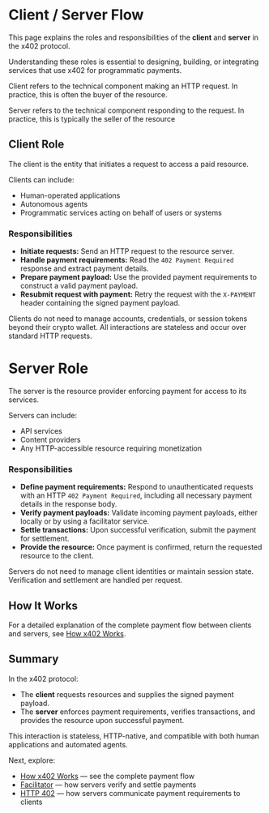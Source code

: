 # Client / Server Flow

This page explains the roles and responsibilities of the **client** and **server** in the x402 protocol.

Understanding these roles is essential to designing, building, or integrating services that use x402 for programmatic payments.

<Info>
  Client refers to the technical component making an HTTP request. In practice, this is often the buyer of the resource.

  Server refers to the technical component responding to the request. In practice, this is typically the seller of the resource
</Info>

## Client Role

The client is the entity that initiates a request to access a paid resource.

Clients can include:

* Human-operated applications
* Autonomous agents
* Programmatic services acting on behalf of users or systems

### Responsibilities

* **Initiate requests:** Send an HTTP request to the resource server.
* **Handle payment requirements:** Read the `402 Payment Required` response and extract payment details.
* **Prepare payment payload:** Use the provided payment requirements to construct a valid payment payload.
* **Resubmit request with payment:** Retry the request with the `X-PAYMENT` header containing the signed payment payload.

Clients do not need to manage accounts, credentials, or session tokens beyond their crypto wallet. All interactions are stateless and occur over standard HTTP requests.

# Server Role

The server is the resource provider enforcing payment for access to its services.

Servers can include:

* API services
* Content providers
* Any HTTP-accessible resource requiring monetization

### Responsibilities

* **Define payment requirements:** Respond to unauthenticated requests with an HTTP `402 Payment Required`, including all necessary payment details in the response body.
* **Verify payment payloads:** Validate incoming payment payloads, either locally or by using a facilitator service.
* **Settle transactions:** Upon successful verification, submit the payment for settlement.
* **Provide the resource:** Once payment is confirmed, return the requested resource to the client.

Servers do not need to manage client identities or maintain session state. Verification and settlement are handled per request.

## How It Works

For a detailed explanation of the complete payment flow between clients and servers, see [How x402 Works](/x402/core-concepts/how-it-works).

## Summary

In the x402 protocol:

* The **client** requests resources and supplies the signed payment payload.
* The **server** enforces payment requirements, verifies transactions, and provides the resource upon successful payment.

This interaction is stateless, HTTP-native, and compatible with both human applications and automated agents.

Next, explore:

* [How x402 Works](/x402/core-concepts/how-it-works) — see the complete payment flow
* [Facilitator](/x402/core-concepts/facilitator) — how servers verify and settle payments
* [HTTP 402](/x402/core-concepts/http-402) — how servers communicate payment requirements to clients

